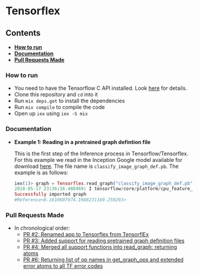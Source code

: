 # Tensorflex

## Contents
- [__How to run__](https://github.com/anshuman23/tensorflex/#how-to-run)
- [__Documentation__](https://github.com/anshuman23/tensorflex/#documentation) 
- [__Pull Requests Made__](https://github.com/anshuman23/tensorflex/#pull-requests-made) 



### How to run
- You need to have the Tensorflow C API installed. Look [here](https://www.tensorflow.org/install/install_c) for details.
- Clone this repository and `cd` into it
- Run `mix deps.get` to install the dependencies
- Run `mix compile` to compile the code
- Open up `iex` using `iex -S mix`


### Documentation

- __Example 1: Reading in a pretrained graph defintion file__

    This is the first step of the Inference process in Tensorflow/Tensorflex. For this example we read in the Inception Google model available for download [here](http://download.tensorflow.org/models/image/imagenet/inception-2015-12-05.tgz). The file name is `classify_image_graph_def.pb`. The example is as follows:
    ```elixir
    iex(1)> graph = Tensorflex.read_graph("classify_image_graph_def.pb")
    2018-05-17 23:36:16.488469: I tensorflow/core/platform/cpu_feature_guard.cc:137] Your CPU supports instructions that    this TensorFlow binary was not compiled to use: SSE4.1 SSE4.2 AVX AVX2 FMA 2018-05-17 23:36:16.774442: W             tensorflow/core/framework/op_def_util.cc:334] OpBatchNormWithGlobalNormalization is deprecated. It will cease to work in   GraphDef version 9. Use tf.nn.batch_normalization().
    Successfully imported graph
    #Reference<0.1610607974.1988231169.250293>
    ```
    
### Pull Requests Made 
- In chronological order:
    - [PR #2: Renamed app to Tensorflex from TensorflEx](https://github.com/anshuman23/tensorflex/pull/2) 
    - [PR #3: Added support for reading pretrained graph definition files](https://github.com/anshuman23/tensorflex/pull/3)
    - [PR #4: Merged all support functions into read_graph; returning atoms](https://github.com/anshuman23/tensorflex/pull/4)
    - [PR #6: Returning list of op names in get_graph_ops and extended error atoms to all TF error codes](https://github.com/anshuman23/tensorflex/pull/6)
